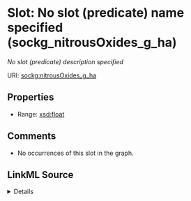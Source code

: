 

# Slot: No slot (predicate) name specified (sockg_nitrousOxides_g_ha)


_No slot (predicate) description specified_







URI: [sockg:nitrousOxides_g_ha](https://idir.uta.edu/sockg-ontology/docs/nitrousOxides_g_ha)



<!-- no inheritance hierarchy -->








## Properties

* Range: [xsd:float](http://www.w3.org/2001/XMLSchema#float)





## Comments

* No occurrences of this slot in the graph.



## LinkML Source

<details>

```yaml
name: sockg_nitrousOxides_g_ha
description: No slot (predicate) description specified
title: No slot (predicate) name specified
comments:
- No occurrences of this slot in the graph.
from_schema: soc-kg
rank: 1000
domain: sockg_GasNutrientLoss
slot_uri: sockg:nitrousOxides_g_ha
alias: sockg_nitrousOxides_g_ha
range: float

```
</details>